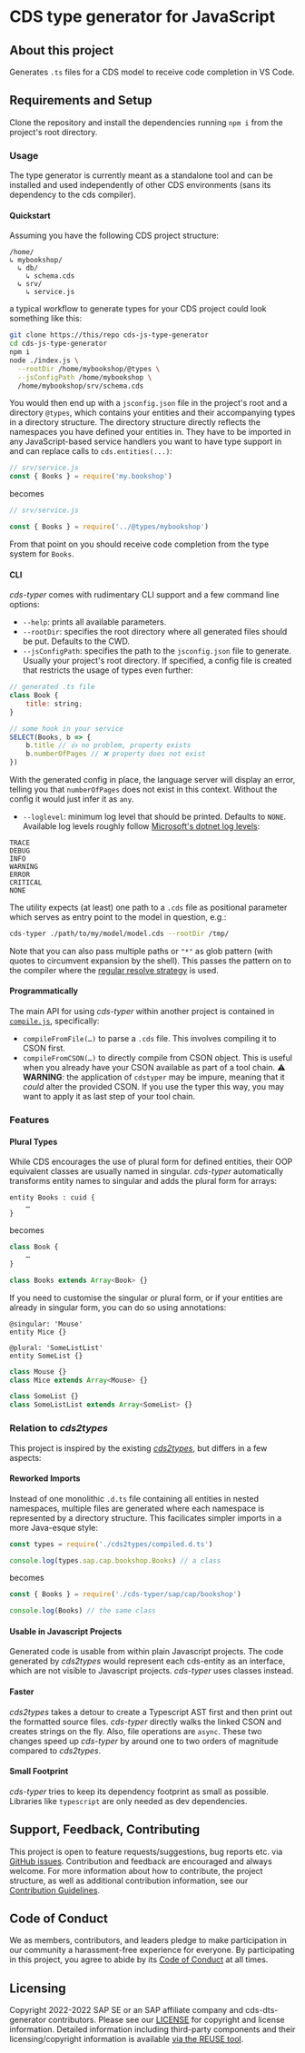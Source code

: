 # CDS type generator for JavaScript

## About this project

Generates `.ts` files for a CDS model to receive code completion in VS Code.


## Requirements and Setup

Clone the repository and install the dependencies running `npm i` from the project's root directory.


### Usage
The type generator is currently meant as a standalone tool and can be installed and used independently of other CDS environments (sans its dependency to the cds compiler).

#### Quickstart
Assuming you have the following CDS project structure:

```
/home/
↳ mybookshop/
  ↳ db/
    ↳ schema.cds
  ↳ srv/
    ↳ service.js
```

a typical workflow to generate types for your CDS project could look something like this:

```sh
git clone https://this/repo cds-js-type-generator
cd cds-js-type-generator
npm i
node ./index.js \
  --rootDir /home/mybookshop/@types \
  --jsConfigPath /home/mybookshop \
  /home/mybookshop/srv/schema.cds
```

You would then end up with a `jsconfig.json` file in the project's root and a directory `@types`, which contains your entities and their accompanying types in a directory structure. The directory structure directly reflects the namespaces you have defined your entities in. They have to be imported in any JavaScript-based service handlers you want to have type support in and can replace calls to `cds.entities(...)`:

```js
// srv/service.js
const { Books } = require('my.bookshop')

```

becomes

```js
// srv/service.js

const { Books } = require('../@types/mybookshop')
```

From that point on you should receive code completion from the type system for `Books`.

#### CLI
_cds-typer_ comes with rudimentary CLI support and a few command line options:

- `--help`: prints all available parameters.
- `--rootDir`: specifies the root directory where all generated files should be put. Defaults to the CWD.
- `--jsConfigPath`: specifies the path to the `jsconfig.json` file to generate. Usually your project's root directory. If specified, a config file is created that restricts the usage of types even further:

```js
// generated .ts file
class Book {
    title: string;
}

// some hook in your service
SELECT(Books, b => {
    b.title // 👍 no problem, property exists
    b.numberOfPages // ❌ property does not exist
})
```
With the generated config in place, the language server will display an error, telling you that `numberOfPages` does not exist in this context. Without the config it would just infer it as `any`.

- `--loglevel`: minimum log level that should be printed. Defaults to `NONE`. Available log levels roughly follow [Microsoft's dotnet log levels](https://docs.microsoft.com/en-us/dotnet/api/microsoft.extensions.logging.loglevel?view=dotnet-plat-ext-6.0):

```
TRACE
DEBUG
INFO
WARNING
ERROR
CRITICAL
NONE
```

The utility expects (at least) one path to a `.cds` file as positional parameter which serves as entry point to the model in question, e.g.:

```sh
cds-typer ./path/to/my/model/model.cds --rootDir /tmp/
```

Note that you can also pass multiple paths or `"*"` as glob pattern (with quotes to circumvent expansion by the shell). This passes the pattern on to the compiler where the [regular resolve strategy](https://cap.cloud.sap/docs/node.js/cds-compile?q=compiler#cds-resolve) is used.

#### Programmatically
The main API for using _cds-typer_ within another project is contained in [`compile.js`](https://github.tools.sap/cap/cds-typer/blob/master/lib/compile.js), specifically:

- `compileFromFile(…)` to parse a `.cds` file. This involves compiling it to CSON first.
- `compileFromCSON(…)` to directly compile from CSON object. This is useful when you already have your CSON available as part of a tool chain. ⚠️ **WARNING**: the application of `cdstyper` may be impure, meaning that it _could_ alter the provided CSON. If you use the typer this way, you may want to apply it as last step of your tool chain.


### Features
#### Plural Types
While CDS encourages the use of plural form for defined entities, their OOP equivalent classes are usually named in singular. _cds-typer_ automatically transforms entity names to singular and adds the plural form for arrays:

```cds
entity Books : cuid {
    …
}
```

becomes

```ts
class Book {
	…
}

class Books extends Array<Book> {}
```

If you need to customise the singular or plural form, or if your entities are already in singular form, you can do so using annotations:

```cds
@singular: 'Mouse'
entity Mice {}

@plural: 'SomeListList'
entity SomeList {}
```

```ts
class Mouse {}
class Mice extends Array<Mouse> {}

class SomeList {}
class SomeListList extends Array<SomeList> {}
```


### Relation to _cds2types_
This project is inspired by the existing [_cds2types_](https://github.com/mrbandler/cds2types), but differs in a few aspects:

#### Reworked Imports
Instead of one monolithic `.d.ts` file containing all entities in nested namespaces, multiple files are generated where each namespace is represented by a directory structure. This facilicates simpler imports in a more Java-esque style:

```js
const types = require('./cds2types/compiled.d.ts')

console.log(types.sap.cap.bookshop.Books) // a class
```

becomes

```js
const { Books } = require('./cds-typer/sap/cap/bookshop')

console.log(Books) // the same class
```

#### Usable in Javascript Projects
Generated code is usable from within plain Javascript projects. The code generated by _cds2types_ would represent each cds-entity as an interface, which are not visible to Javascript projects. _cds-typer_ uses classes instead.

#### Faster
_cds2types_ takes a detour to create a Typescript AST first and then print out the formatted source files. _cds-typer_ directly walks the linked CSON and creates strings on the fly. Also, file operations are `async`. These two changes speed up _cds-typer_ by around one to two orders of magnitude compared to _cds2types_.

#### Small Footprint
_cds-typer_ tries to keep its dependency footprint as small as possible. Libraries like `typescript` are only needed as dev dependencies.






## Support, Feedback, Contributing

This project is open to feature requests/suggestions, bug reports etc. via [GitHub issues](https://github.com/SAP/cds-dts-generator/issues). Contribution and feedback are encouraged and always welcome. For more information about how to contribute, the project structure, as well as additional contribution information, see our [Contribution Guidelines](CONTRIBUTING.md).

## Code of Conduct

We as members, contributors, and leaders pledge to make participation in our community a harassment-free experience for everyone. By participating in this project, you agree to abide by its [Code of Conduct](CODE_OF_CONDUCT.md) at all times.

## Licensing

Copyright 2022-2022 SAP SE or an SAP affiliate company and cds-dts-generator contributors. Please see our [LICENSE](LICENSE) for copyright and license information. Detailed information including third-party components and their licensing/copyright information is available [via the REUSE tool](https://api.reuse.software/info/github.com/SAP/cds-dts-generator).
